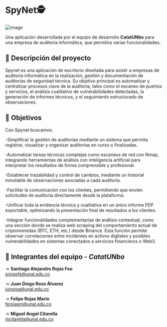 # SpyNet🕵️
![image](https://github.com/user-attachments/assets/514b7def-e401-4087-9e45-3096f5b044e2)


Una aplicación desarrollada por el equipo de desarrollo **CatatUNbo** para una empresa de auditoria informática, que permitira varias funcionalidades.

## 🔎 Descripción del proyecto
Spynet es una aplicación de escritorio diseñada para asistir a empresas de auditoría informática en la realización, gestión y documentación de auditorías de seguridad técnica. Su objetivo principal es automatizar y centralizar procesos clave de la auditoría, tales como el escaneo de puertos y servicios, el análisis cualitativo de vulnerabilidades detectadas, la generación de informes técnicos, y el seguimiento estructurado de observaciones.


## 🎯 Objetivos

Con Spynet buscamos:

-Simplificar la gestión de auditorías mediante un sistema que permita registrar, visualizar y organizar auditorías en curso o finalizadas.

-Automatizar tareas técnicas complejas como escaneos de red con Nmap, integrando herramientas de análisis con inteligencia artificial para interpretar los resultados de forma comprensible y profesional.

-Establecer trazabilidad y control de cambios, mediante un historial inmutable de observaciones asociadas a cada auditoría.

-Facilitar la comunicación con los clientes, permitiendo que envíen solicitudes de auditoría directamente desde la plataforma.

-Unificar toda la evidencia técnica y cualitativa en un único informe PDF exportable, optimizando la presentación final de resultados a los clientes.

-Integrar funcionalidades complementarias de análisis contextual, como una sección donde se realiza web scraping del comportamiento actual de criptomonedas (BTC, ETH, etc.) desde Binance. Esta función permite observar correlaciones entre incidentes en activos digitales y posibles vulnerabilidades en sistemas conectados a servicios financieros o Web3.



## 👥 Integrantes del equipo - *CatatUNbo*

-> **Santiago Alejandro Rojas Feo**  
  srojasfe@unal.edu.co

-> **Juan Diego Rozo Álvarez**  
  jurozoa@unal.edu.co

-> **Felipe Rojas Marin**  
  ferojasm@unal.edu.co

-> **Miguel Angel Citarella**  
  mcitarella@unal.edu.co





